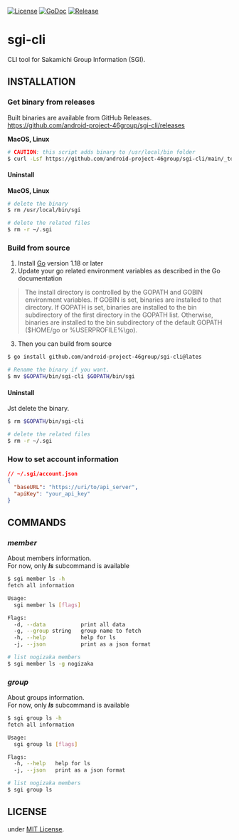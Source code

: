 [![License](https://img.shields.io/badge/license-MIT-blue)](./LICENSE)
[![GoDoc](https://img.shields.io/badge/godoc-reference-5272B4)](https://pkg.go.dev/github.com/android-project-46group/sgi-cli)
[![Release](https://img.shields.io/github/release/android-project-46group/sgi-cli.svg?style=flat-square)](https://github.com/android-project-46group/sgi-cli/releases)

# sgi-cli

CLI tool for Sakamichi Group Information (SGI).

## INSTALLATION

### Get binary from releases

Built binaries are available from GitHub Releases.  
https://github.com/android-project-46group/sgi-cli/releases

**MacOS, Linux**

```sh
# CAUTION: this script adds binary to /usr/local/bin folder
$ curl -Lsf https://github.com/android-project-46group/sgi-cli/main/_tools/scripts/installer.sh | bash
```

#### Uninstall

**MacOS, Linux**

```sh
# delete the binary
$ rm /usr/local/bin/sgi

# delete the related files
$ rm -r ~/.sgi
```

### Build from source

1. Install [Go](https://go.dev/doc/install) version 1.18 or later
2. Update your go related environment variables as described in the Go documentation

> The install directory is controlled by the GOPATH and GOBIN
> environment variables. If GOBIN is set, binaries are installed
> to that directory. If GOPATH is set, binaries are installed to
> the bin subdirectory of the first directory in the GOPATH list.
> Otherwise, binaries are installed to the bin subdirectory of
> the default GOPATH ($HOME/go or %USERPROFILE%\go).

3. Then you can build from source

```sh
$ go install github.com/android-project-46group/sgi-cli@lates

# Rename the binary if you want.
$ mv $GOPATH/bin/sgi-cli $GOPATH/bin/sgi
```

#### Uninstall

Jst delete the binary.

```sh
$ rm $GOPATH/bin/sgi-cli

# delete the related files
$ rm -r ~/.sgi
```

### How to set account information

```json
// ~/.sgi/account.json
{
  "baseURL": "https://uri/to/api_server",
  "apiKey": "your_api_key"
}
```

## COMMANDS

### _member_

About members information.  
For now, only **_ls_** subcommand is available

```sh
$ sgi member ls -h
fetch all information

Usage:
  sgi member ls [flags]

Flags:
  -d, --data           print all data
  -g, --group string   group name to fetch
  -h, --help           help for ls
  -j, --json           print as a json format

# list nogizaka members
$ sgi member ls -g nogizaka
```

### _group_

About groups information.  
For now, only **_ls_** subcommand is available

```sh
$ sgi group ls -h
fetch all information

Usage:
  sgi group ls [flags]

Flags:
  -h, --help   help for ls
  -j, --json   print as a json format

# list nogizaka members
$ sgi group ls
```

## LICENSE

under [MIT License](./LICENSE).
